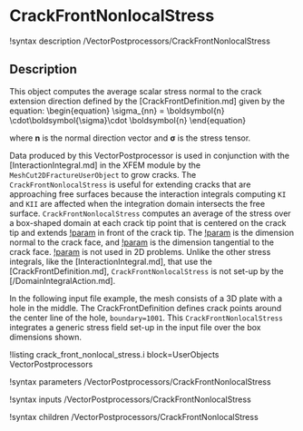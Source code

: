 # CrackFrontNonlocalStress

!syntax description /VectorPostprocessors/CrackFrontNonlocalStress

## Description

This object computes the average scalar stress normal to the crack extension direction defined by the [CrackFrontDefinition.md] given by the equation:
\begin{equation}
\sigma_{nn} = \boldsymbol{n} \cdot\boldsymbol{\sigma}\cdot \boldsymbol{n}
\end{equation}

where $\boldsymbol{n}$ is the normal direction vector and $\boldsymbol{\sigma}$ is the stress tensor.

Data produced by this VectorPostprocessor is used in conjunction with the [InteractionIntegral.md] in the XFEM module by the `MeshCut2DFractureUserObject` to grow cracks. The `CrackFrontNonlocalStress` is useful for extending cracks that are approaching free surfaces because the interaction integrals computing `KI` and `KII` are affected when the integration domain intersects the free surface.  `CrackFrontNonlocalStress` computes an average of the stress over a box-shaped domain at each crack tip point that is centered on the crack tip and extends [!param](/VectorPostprocessors/CrackFrontNonlocalStress/box_length) in front of the crack tip.  The [!param](/VectorPostprocessors/CrackFrontNonlocalStress/box_height) is the dimension normal to the crack face, and [!param](/VectorPostprocessors/CrackFrontNonlocalStress/box_width) is the dimension tangential to the crack face.  [!param](/VectorPostprocessors/CrackFrontNonlocalStress/box_width) is not used in 2D problems.  Unlike the other stress integrals, like the [InteractionIntegral.md], that use the [CrackFrontDefinition.md], `CrackFrontNonlocalStress` is not set-up by the [/DomainIntegralAction.md].

In the following input file example, the mesh consists of a 3D plate with a hole in the middle. The CrackFrontDefinition defines crack points around the center line of the hole, `boundary=1001`. This `CrackFrontNonlocalStress` integrates a generic stress field set-up in the input file over the box dimensions shown.

!listing crack_front_nonlocal_stress.i block=UserObjects VectorPostprocessors

!syntax parameters /VectorPostprocessors/CrackFrontNonlocalStress

!syntax inputs /VectorPostprocessors/CrackFrontNonlocalStress

!syntax children /VectorPostprocessors/CrackFrontNonlocalStress
